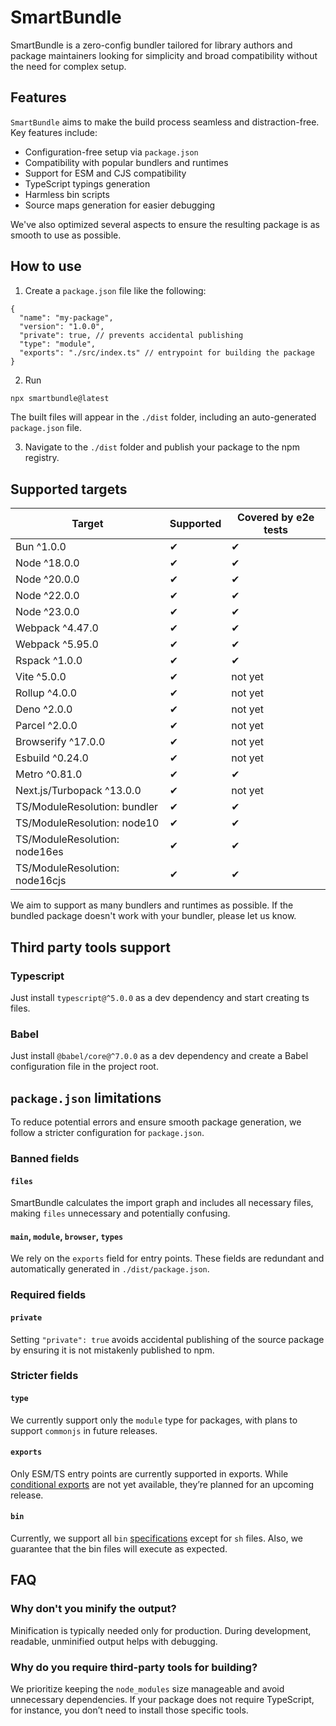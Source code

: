 # SmartBundle
SmartBundle is a zero-config bundler tailored for library authors and package maintainers looking for simplicity and broad compatibility without the need for complex setup.

## Features
`SmartBundle` aims to make the build process seamless and distraction-free. Key features include:
- Configuration-free setup via `package.json`
- Compatibility with popular bundlers and runtimes
- Support for ESM and CJS compatibility
- TypeScript typings generation
- Harmless bin scripts
- Source maps generation for easier debugging

We've also optimized several aspects to ensure the resulting package is as smooth to use as possible.

## How to use
1) Create a `package.json` file like the following:
```json5
{
  "name": "my-package",
  "version": "1.0.0",
  "private": true, // prevents accidental publishing
  "type": "module",
  "exports": "./src/index.ts" // entrypoint for building the package
}
```
2) Run
```bash
npx smartbundle@latest
```
The built files will appear in the `./dist` folder, including an auto-generated `package.json` file.

3) Navigate to the `./dist` folder and publish your package to the npm registry.

## Supported targets
| Target                         | Supported | Covered by e2e tests |
|--------------------------------|-----------|----------------------|
| Bun ^1.0.0                     | ✔         | ✔                    |
| Node ^18.0.0                   | ✔         | ✔                    |
| Node ^20.0.0                   | ✔         | ✔                    |
| Node ^22.0.0                   | ✔         | ✔                    |
| Node ^23.0.0                   | ✔         | ✔                    |
| Webpack ^4.47.0                | ✔         | ✔                    |
| Webpack ^5.95.0                | ✔         | ✔                    |
| Rspack ^1.0.0                  | ✔         | ✔                    |
| Vite ^5.0.0                    | ✔         | not yet              |
| Rollup ^4.0.0                  | ✔         | not yet              |
| Deno ^2.0.0                    | ✔         | not yet              |
| Parcel ^2.0.0                  | ✔         | not yet              |
| Browserify ^17.0.0             | ✔         | not yet              |
| Esbuild ^0.24.0                | ✔         | not yet              |
| Metro ^0.81.0                  | ✔         | ✔                    |
| Next.js/Turbopack ^13.0.0      | ✔         | not yet              |
| TS/ModuleResolution: bundler   | ✔         | ✔                    |
| TS/ModuleResolution: node10    | ✔         | ✔                    |
| TS/ModuleResolution: node16es  | ✔         | ✔                    |
| TS/ModuleResolution: node16cjs | ✔         | ✔                    |

We aim to support as many bundlers and runtimes as possible. If the bundled package doesn't work with your bundler, please let us know.

## Third party tools support
### Typescript
Just install `typescript@^5.0.0` as a dev dependency and start creating ts files.

### Babel
Just install `@babel/core@^7.0.0` as a dev dependency and create a Babel configuration file in the project root.

## `package.json` limitations
To reduce potential errors and ensure smooth package generation, we follow a stricter configuration for `package.json`.

### Banned fields
#### `files`
SmartBundle calculates the import graph and includes all necessary files, making `files` unnecessary and potentially confusing.
#### `main`, `module`, `browser`, `types`
We rely on the `exports` field for entry points. These fields are redundant and automatically generated in `./dist/package.json`.

### Required fields
#### `private`
Setting `"private": true` avoids accidental publishing of the source package by ensuring it is not mistakenly published to npm.

### Stricter fields
#### `type`
We currently support only the `module` type for packages, with plans to support `commonjs` in future releases.
#### `exports`
Only ESM/TS entry points are currently supported in exports. While [conditional exports](https://nodejs.org/api/packages.html#conditional-exports) are not yet available, they’re planned for an upcoming release.
#### `bin`
Currently, we support all `bin` [specifications](https://docs.npmjs.com/cli/v10/configuring-npm/package-json#bin) except for `sh` files. Also, we guarantee that the bin files will execute as expected.

## FAQ
### Why don't you minify the output?
Minification is typically needed only for production. During development, readable, unminified output helps with debugging.

### Why do you require third-party tools for building?
We prioritize keeping the `node_modules` size manageable and avoid unnecessary dependencies. If your package does not require TypeScript, for instance, you don’t need to install those specific tools.
